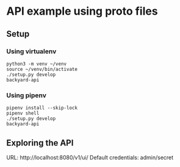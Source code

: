 # API example using proto files


## Setup

### Using virtualenv
```
python3 -m venv ~/venv
source ~/venv/bin/activate
./setup.py develop
backyard-api
```

### Using pipenv
```
pipenv install --skip-lock
pipenv shell
./setup.py develop
backyard-api
```


## Exploring the API

URL: http://localhost:8080/v1/ui/
Default credentials: admin/secret
